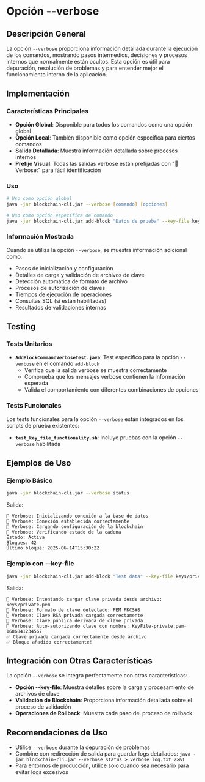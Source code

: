 # Opción --verbose

## Descripción General

La opción `--verbose` proporciona información detallada durante la ejecución de los comandos, mostrando pasos intermedios, decisiones y procesos internos que normalmente están ocultos. Esta opción es útil para depuración, resolución de problemas y para entender mejor el funcionamiento interno de la aplicación.

## Implementación

### Características Principales

- **Opción Global**: Disponible para todos los comandos como una opción global
- **Opción Local**: También disponible como opción específica para ciertos comandos
- **Salida Detallada**: Muestra información detallada sobre procesos internos
- **Prefijo Visual**: Todas las salidas verbose están prefijadas con "📡 Verbose:" para fácil identificación

### Uso

```zsh
# Uso como opción global
java -jar blockchain-cli.jar --verbose [comando] [opciones]

# Uso como opción específica de comando
java -jar blockchain-cli.jar add-block "Datos de prueba" --key-file keys/private.pem --verbose
```

### Información Mostrada

Cuando se utiliza la opción `--verbose`, se muestra información adicional como:

- Pasos de inicialización y configuración
- Detalles de carga y validación de archivos de clave
- Detección automática de formato de archivo
- Procesos de autorización de claves
- Tiempos de ejecución de operaciones
- Consultas SQL (si están habilitadas)
- Resultados de validaciones internas

## Testing

### Tests Unitarios

- **`AddBlockCommandVerboseTest.java`**: Test específico para la opción `--verbose` en el comando `add-block`
  - Verifica que la salida verbose se muestra correctamente
  - Comprueba que los mensajes verbose contienen la información esperada
  - Valida el comportamiento con diferentes combinaciones de opciones

### Tests Funcionales

Los tests funcionales para la opción `--verbose` están integrados en los scripts de prueba existentes:

- **`test_key_file_functionality.sh`**: Incluye pruebas con la opción `--verbose` habilitada

## Ejemplos de Uso

### Ejemplo Básico

```zsh
java -jar blockchain-cli.jar --verbose status
```

Salida:
```
📡 Verbose: Inicializando conexión a la base de datos
📡 Verbose: Conexión establecida correctamente
📡 Verbose: Cargando configuración de la blockchain
📡 Verbose: Verificando estado de la cadena
Estado: Activa
Bloques: 42
Último bloque: 2025-06-14T15:30:22
```

### Ejemplo con --key-file

```zsh
java -jar blockchain-cli.jar add-block "Test data" --key-file keys/private.pem --verbose
```

Salida:
```
📡 Verbose: Intentando cargar clave privada desde archivo: keys/private.pem
📡 Verbose: Formato de clave detectado: PEM PKCS#8
📡 Verbose: Clave RSA privada cargada correctamente
📡 Verbose: Clave pública derivada de clave privada
📡 Verbose: Auto-autorizando clave con nombre: KeyFile-private.pem-1686841234567
✅ Clave privada cargada correctamente desde archivo
✅ Bloque añadido correctamente!
```

## Integración con Otras Características

La opción `--verbose` se integra perfectamente con otras características:

- **Opción --key-file**: Muestra detalles sobre la carga y procesamiento de archivos de clave
- **Validación de Blockchain**: Proporciona información detallada sobre el proceso de validación
- **Operaciones de Rollback**: Muestra cada paso del proceso de rollback

## Recomendaciones de Uso

- Utilice `--verbose` durante la depuración de problemas
- Combine con redirección de salida para guardar logs detallados: `java -jar blockchain-cli.jar --verbose status > verbose_log.txt 2>&1`
- Para entornos de producción, utilice solo cuando sea necesario para evitar logs excesivos
